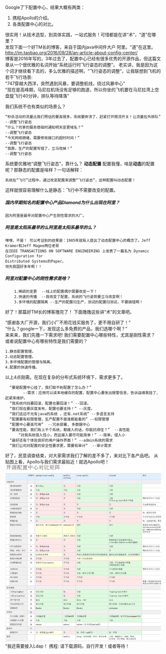 Google了下配置中心，结果大概有两类：   
1. 携程Apollo的介绍。    
2. 各类配置中心的对比。   

很实用！从技术选型，到具体实践，一站式服务！可惜都是在讲“术”，“道”在哪里？   
发现下面一个好TM长的博客，来自于国内java中间件大户 阿里。"道"在这里。   
http://jm.taobao.org/2016/09/28/an-article-about-config-center/    
博客是2016年写的，3年过去了，配置中心已经有很多优秀的开源作品，但这篇文章从一个很优雅的名词开始“系统运行时飞行姿态的调整”。
老实讲，我是因为这个词才继续看下去的，多么优雅的描述啊，“飞行姿态的调整”，让我联想到飞机的若干飞行场景:    
   "747穿越大西洋，突然遇到风暴，要调整航线，绕过风暴中心"    
   "现在是高峰期，马尼拉机场没有足够的跑道，所以你坐的飞机要在马尼拉湾上空盘旋飞行40分钟，排队等待降落"

我们系统不也有类似的场景么？
		
	“秒杀活动的流量比我们预估的要高很多，系统要奔溃了，赶紧打开限流开关！让流量在外排队”         --调整飞行姿态
	“什么？坑爹的服务商临时通知明天变更域名？”                                            --调整飞行姿态
	“今天网络拥堵，需要修改接口的超时时间！”                                              --调整飞行姿态
	“我靠，生产的配置写错了，立马改掉！”                                                 --调整飞行姿态

系统要优雅地“调整飞行姿态”，靠什么？ **动态配置**
配置我懂，啥是**动态**的配置呢？那静态的配置是啥样？一句话解释：   
    
    系统在“飞行”过程中，通过改变配置来调整“飞行姿态”，这种配置叫动态配置！   

这样就很容易理解什么是静态：飞行中不需要改变的配置。

#####  国内早期知名的配置中心产品Diamond为什么出现在阿里？
	因为阿里是最早对配置中心产生刚性需求的大厂。
##### 阿里是太阳系最早的么阿里是太阳系最早的么？ 
    嘿嘿，不是！ 可以考证到的结果是：1985年就有人提出了动态配置中心的概念了。Jeff Kramer和Jeff Magee两位老哥
    在IEEE TRANSACTIONS ON SOFTWARE ENGINEERING 上发表了一篇名为 Dynamic Configuration for 
    Distributed Systems的Paper。
    领先我国好多年啊！！

##### 阿里对配置中心的刚性需求是啥？
		1.稀疏的变更  --线上的配置偶尔需要改变一下！
		2.快速的传播  --我改变了配置，系统的飞行姿势要立马改变啊！
		3.多环境的配置隔离 --生产的配置归生产，测试的配置归测试，不要搞错啊！

好了！那篇好TM长的博客撸完了！
下面撸撸这些讲“术”的文章吧。

“感谢各大厂开源，我们小厂不用花钱买服务了，更不用自研了！”   
“什么？google一下，发现这么多免费的产品，我们选哪个啊？”   
来来来，我们先撸一下需求吧! 我们需要配置中心哪些特性，尤其是刚性需求？   
或者说配置中心有哪些特性是我们需要的？   

	1.静态配置管理。   
	2.动态配置管理。   
	3.多环境配置的管理与隔离。   
	4.配置的快速传播。   
以上4点刚需。在现在复杂的分布式系统环境下，需求更多了。   

	  “要是配置中心挂了，我们取不到配置了怎么办？”   
	        --需求：应用可以读本地缓存的配置，配置中心要发出报警信息，告诉运维我挂了，赶紧来维护。
	  “我系统代码要回滚，配置也要回滚！” --回滚。
	  “我们现在要灰度发布，配置也要支持！” --灰度。
	  “我们这边不光有java的系统 ，还有.net系统” --多语言支持
	  “配置要有权限管理，生产配置不是谁都能看的” --权限管理
	  “配置中心要高可用”  --冗余部署, 多数据中心
	  “要高性能，我们有上千个系统，都接入的话，你能抗得住？”  --高性能
          “对我系统侵入性小，而且接入要尽可能简单！” --简单，侵入小
	  “最好还有个体验良好的用户操作界面！” --admin系统的需求
	  “我们公司对配置的安全性要求更，需要有审计”  --审计需求
	 
好了，民意调查结束，对大家需求我们了解的差不多了，来对比下各产品吧。
从贴图上看，Apollo与我们需求最贴近！就选Apollo吧！
[![横向对比](https://github.com/flysnow911/DailySpringFrameWork/blob/master/doc/1514121668514028415%20(1).png "横向对比")](https://github.com/flysnow911/DailySpringFrameWork/blob/master/doc/1514121668514028415%20(1).png "横向对比")
     "我还需要接入Ldap！ 携程: 请下载源码，自行开发！或者等待！
